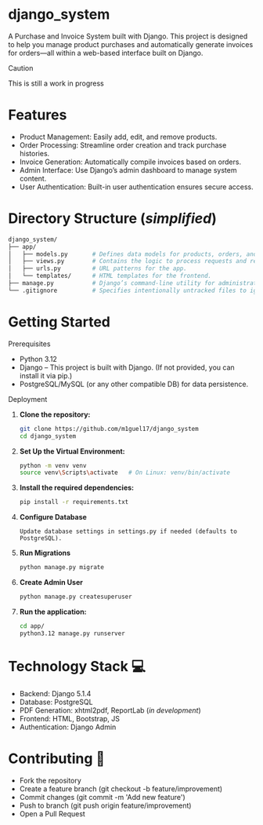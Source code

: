 # django_system
A Purchase and Invoice System built with Django. This project is designed to help you manage product purchases and automatically generate invoices for orders—all within a web-based interface built on Django.

> [!CAUTION]
> This is still a work in progress
>

# Features
* Product Management: Easily add, edit, and remove products.
* Order Processing: Streamline order creation and track purchase histories.
* Invoice Generation: Automatically compile invoices based on orders.
* Admin Interface: Use Django’s admin dashboard to manage system content.
* User Authentication: Built-in user authentication ensures secure access.

# Directory Structure (_simplified_)
```bash 
django_system/
├── app/
│   ├── models.py       # Defines data models for products, orders, and invoices.
│   ├── views.py        # Contains the logic to process requests and render responses.
│   ├── urls.py         # URL patterns for the app.
│   └── templates/      # HTML templates for the frontend.
├── manage.py           # Django’s command-line utility for administrative tasks.
└── .gitignore          # Specifies intentionally untracked files to ignore.
```
<!-- *Project structure details can be found [here](https://github.com/m1guel17/django_system/blob/main/readme_support/directory_details.md)* -->

# Getting Started
Prerequisites
* Python 3.12
* Django – This project is built with Django. (If not provided, you can install it via pip.)
* PostgreSQL/MySQL (or any other compatible DB) for data persistence.

Deployment
1. **Clone the repository:**
   ```bash
   git clone https://github.com/m1guel17/django_system
   cd django_system
   ```
2. **Set Up the Virtual Environment:**
    ```bash
    python -m venv venv
    source venv\Scripts\activate   # On Linux: venv/bin/activate
    ```
3. **Install the required dependencies:**
    ```bash
    pip install -r requirements.txt
    ```
4. **Configure Database**
    ```
    Update database settings in settings.py if needed (defaults to PostgreSQL).
    ```
5. **Run Migrations**
    ```bash
    python manage.py migrate
    ```
6. **Create Admin User**
    ```bash
    python manage.py createsuperuser
    ```
7. **Run the application:**
   ```bash
   cd app/
   python3.12 manage.py runserver
   ```

# Technology Stack 💻
* Backend: Django 5.1.4
* Database: PostgreSQL
* PDF Generation: xhtml2pdf, ReportLab (_in development_)
* Frontend: HTML, Bootstrap, JS
* Authentication: Django Admin

# Contributing 🤝
* Fork the repository
* Create a feature branch (git checkout -b feature/improvement)
* Commit changes (git commit -m 'Add new feature')
* Push to branch (git push origin feature/improvement)
* Open a Pull Request